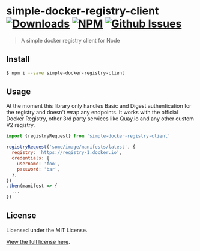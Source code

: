 simple-docker-registry-client [![Downloads](https://img.shields.io/npm/dm/simple-docker-registry-client.svg)](https://npmjs.com/package/simple-docker-registry-client) [![NPM](https://img.shields.io/npm/v/simple-docker-registry-client.svg)](https://npmjs.com/package/simple-docker-registry-client) [![Github Issues](https://img.shields.io/github/license/momentumft/simple-docker-registry-client.svg)](https://github.com/momentumft/simple-docker-registry-client)
==================

> A simple docker registry client for Node

## Install

```sh
$ npm i --save simple-docker-registry-client
```

## Usage

At the moment this library only handles Basic and Digest authentication for the registry and doesn't wrap any endpoints.
It works with the official Docker Registry, other 3rd party services like Quay.io and any other custom V2 registry.

```javascript
import {registryRequest} from 'simple-docker-registry-client'

registryRequest('some/image/manifests/latest', {
  registry: 'https://registry-1.docker.io',
  credentials: {
    username: 'foo',
    password: 'bar',
  },
})
.then(manifest => {
  ...
})
```

## License

Licensed under the MIT License.

[View the full license here](https://raw.githubusercontent.com/momentumft/simple-docker-registry-client/master/LICENSE).
